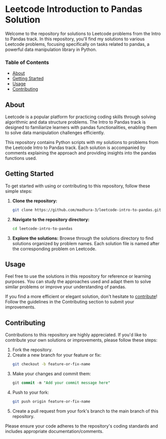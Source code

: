 # Leetcode Introduction to Pandas Solution

Welcome to the repository for solutions to Leetcode problems from the Intro to Pandas track. In this repository, you'll find my solutions to various Leetcode problems, focusing specifically on tasks related to pandas, a powerful data manipulation library in Python.

### Table of Contents
- [About](#about)
- [Getting Started](#getting-started)
- [Usage](#usage)
- [Contributing](#contributing)

## About

Leetcode is a popular platform for practicing coding skills through solving algorithmic and data structure problems. The Intro to Pandas track is designed to familiarize learners with pandas functionalities, enabling them to solve data manipulation challenges efficiently.

This repository contains Python scripts with my solutions to problems from the Leetcode Intro to Pandas track. Each solution is accompanied by comments explaining the approach and providing insights into the pandas functions used.

## Getting Started

To get started with using or contributing to this repository, follow these simple steps:

1. **Clone the repository:**
   ```bash
   git clone https://github.com/madhura-3/leetcode-intro-to-pandas.git 

2. **Navigate to the repository directory:**
   ```bash
   cd leetcode-intro-to-pandas
3. **Explore the solutions:**
Browse through the solutions directory to find solutions organized by problem names. Each solution file is named after the corresponding problem on Leetcode.


## Usage
Feel free to use the solutions in this repository for reference or learning purposes. You can study the approaches used and adapt them to solve similar problems or improve your understanding of pandas.

If you find a more efficient or elegant solution, don't hesitate to [contribute](#contributing)! Follow the guidelines in the Contributing section to submit your improvements.

## Contributing
Contributions to this repository are highly appreciated. If you'd like to contribute your own solutions or improvements, please follow these steps:

1. Fork the repository.
2. Create a new branch for your feature or fix:
   ```bash
   git checkout -b feature-or-fix-name
3. Make your changes and commit them:
   ```sql
   git commit -m "Add your commit message here"
4. Push to your fork:
   ```bash
   git push origin feature-or-fix-name
5. Create a pull request from your fork's branch to the main branch of this repository.

Please ensure your code adheres to the repository's coding standards and includes appropriate documentation/comments.
